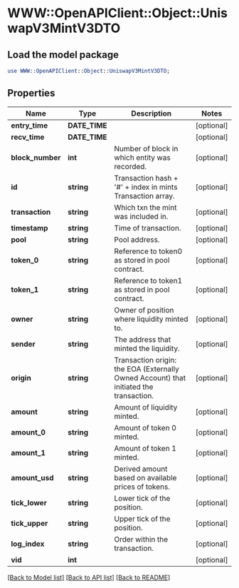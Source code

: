 # WWW::OpenAPIClient::Object::UniswapV3MintV3DTO

## Load the model package
```perl
use WWW::OpenAPIClient::Object::UniswapV3MintV3DTO;
```

## Properties
Name | Type | Description | Notes
------------ | ------------- | ------------- | -------------
**entry_time** | **DATE_TIME** |  | [optional] 
**recv_time** | **DATE_TIME** |  | [optional] 
**block_number** | **int** | Number of block in which entity was recorded. | [optional] 
**id** | **string** | Transaction hash + &#39;#&#39; + index in mints Transaction array. | [optional] 
**transaction** | **string** | Which txn the mint was included in. | [optional] 
**timestamp** | **string** | Time of transaction. | [optional] 
**pool** | **string** | Pool address. | [optional] 
**token_0** | **string** | Reference to token0 as stored in pool contract. | [optional] 
**token_1** | **string** | Reference to token1 as stored in pool contract. | [optional] 
**owner** | **string** | Owner of position where liquidity minted to. | [optional] 
**sender** | **string** | The address that minted the liquidity. | [optional] 
**origin** | **string** | Transaction origin: the EOA (Externally Owned Account) that initiated the transaction. | [optional] 
**amount** | **string** | Amount of liquidity minted. | [optional] 
**amount_0** | **string** | Amount of token 0 minted. | [optional] 
**amount_1** | **string** | Amount of token 1 minted. | [optional] 
**amount_usd** | **string** | Derived amount based on available prices of tokens. | [optional] 
**tick_lower** | **string** | Lower tick of the position. | [optional] 
**tick_upper** | **string** | Upper tick of the position. | [optional] 
**log_index** | **string** | Order within the transaction. | [optional] 
**vid** | **int** |  | [optional] 

[[Back to Model list]](../README.md#documentation-for-models) [[Back to API list]](../README.md#documentation-for-api-endpoints) [[Back to README]](../README.md)


